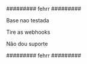######### fehrr #########

Base nao testada

Tire as webhooks

Não dou suporte

######### fehrr #########
